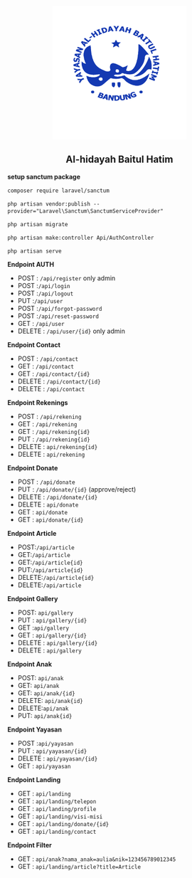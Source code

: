 <!-- PROJECT LOGO -->
<br />
<p align="center">
  <a href="https://github.com/alhidayah-projects/backend-api.git">
    <img src="./public/assets/logo.png" alt="Logo" width="300" height="300">
  </a>

  <h2 align="center">Al-hidayah Baitul Hatim</h2>
</p>

**setup sanctum package**

```
composer require laravel/sanctum
```

```
php artisan vendor:publish --provider="Laravel\Sanctum\SanctumServiceProvider"
```

```
php artisan migrate
```

```
php artisan make:controller Api/AuthController
```

```
php artisan serve
```

**Endpoint AUTH**

-   POST : `/api/register` only admin
-   POST :`/api/login`
-   POST :`/api/logout`
-   PUT :`/api/user`
-   POST :`/api/forgot-password`
-   POST :`/api/reset-password`
-   GET : `/api/user`
-   DELETE : `/api/user/{id}` only admin

**Endpoint Contact**

-   POST : `/api/contact`
-   GET : `/api/contact`
-   GET : `/api/contact/{id}`
-   DELETE : `/api/contact/{id}`
-   DELETE : `/api/contact`

**Endpoint Rekenings**

-   POST : `/api/rekening`
-   GET : `/api/rekening`
-   GET : `/api/rekening{id}`
-   PUT : `/api/rekening{id}`
-   DELETE : `api/rekening{id}`
-   DELETE : `api/rekening`

**Endpoint Donate**

-   POST : `/api/donate`
-   PUT : `/api/donate/{id}` (approve/reject)
-   DELETE : `/api/donate/{id}`
-   DELETE : `api/donate`
-   GET : `api/donate`
-   GET : `api/donate/{id}`

**Endpoint Article**

-   POST:`/api/article`
-   GET:`/api/article`
-   GET:`/api/article{id}`
-   PUT:`/api/article{id}`
-   DELETE:`/api/article{id}`
-   DELETE:`/api/article`

**Endpoint Gallery**

-   POST: `api/gallery`
-   PUT : `api/gallery/{id}`
-   GET :`api/gallery`
-   GET : `api/gallery/{id}`
-   DELETE : `api/gallery/{id}`
-   DELETE : `api/gallery`

**Endpoint Anak**

-   POST: `api/anak`
-   GET: `api/anak`
-   GET: `api/anak/{id}`
-   DELETE: `api/anak{id}`
-   DELETE:`api/anak`
-   PUT: `api/anak{id}`

**Endpoint Yayasan**

-   POST :`api/yayasan`
-   PUT : `api/yayasan/{id}`
-   DELETE : `api/yayasan/{id}`
-   GET : `api/yayasan`

**Endpoint Landing**

-   GET : `api/landing`
-   GET : `api/landing/telepon`
-   GET : `api/landing/profile`
-   GET : `api/landing/visi-misi`
-   GET : `api/landing/donate/{id}`
-   GET : `api/landing/contact`

**Endpoint Filter**

-   GET : `api/anak?nama_anak=aulia&nik=123456789012345`
-   GET : `api/landing/article?title=Article`
